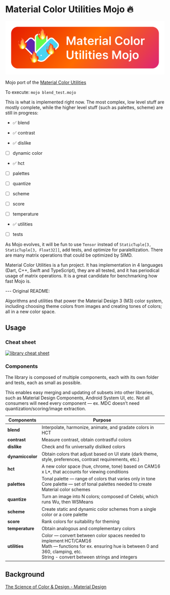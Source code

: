 # Material Color Utilities Mojo 🔥

![Image of Material Color Utilities Mojo](https://github.com/bernaferrari/material-color-utilities-mojo/raw/main/assets/readme.png)

Mojo port of the [Material Color Utilities](https://github.com/material-foundation/material-color-utilities/)

To execute: `mojo blend_test.mojo`

This is what is implemented right now. The most complex, low level stuff are mostly complete, while the higher level stuff (such as palettes, scheme) are still in progress:

- ✅ blend

- ✅ contrast

- ✅ dislike

- [ ] dynamic color

- ✅ hct

- [ ] palettes

- [ ] quantize

- [ ] scheme

- [ ] score

- [ ] temperature

- ✅ utilities

- [ ] tests

As Mojo evolves, it will be fun to use `Tensor` instead of `StaticTuple[3, StaticTuple[3, Float32]]`, add tests, and optimize for paralellization. There are many matrix operations that could be optimized by SIMD.

Material Color Utilities is a fun project. It has implementation in 4 languages (Dart, C++, Swift and TypeScript), they are all tested, and it has periodical usage of matrix operations. It is a great candidate for benchmarking how fast Mojo is.

--- Original README:

Algorithms and utilities that power the Material Design 3 (M3) color system,
including choosing theme colors from images and creating tones of colors; all in a new color space.

## Usage

### Cheat sheet

<a href="https://github.com/material-foundation/material-color-utilities/raw/main/cheat_sheet.png">
    <img alt="library cheat sheet" src="https://github.com/material-foundation/material-color-utilities/raw/main/cheat_sheet.png" style="max-width:640px;" />
</a>

### Components

The library is composed of multiple components, each with its own folder and
tests, each as small as possible.

This enables easy merging and updating of subsets into other libraries, such as
Material Design Components, Android System UI, etc. Not all consumers will need
every component — ex. MDC doesn’t need quantization/scoring/image extraction.

| Components       | Purpose                                                                                                                                                                                             |
| ---------------- | --------------------------------------------------------------------------------------------------------------------------------------------------------------------------------------------------- |
| **blend**        | Interpolate, harmonize, animate, and gradate colors in HCT                                                                                                                                          |
| **contrast**     | Measure contrast, obtain contrastful colors                                                                                                                                                         |
| **dislike**      | Check and fix universally disliked colors                                                                                                                                                           |
| **dynamiccolor** | Obtain colors that adjust based on UI state (dark theme, style, preferences, contrast requirements, etc.)                                                                                           |
| **hct**          | A new color space (hue, chrome, tone) based on CAM16 x L\*, that accounts for viewing conditions                                                                                                    |
| **palettes**     | Tonal palette — range of colors that varies only in tone <br>Core palette — set of tonal palettes needed to create Material color schemes                                                           |
| **quantize**     | Turn an image into N colors; composed of Celebi, which runs Wu, then WSMeans                                                                                                                        |
| **scheme**       | Create static and dynamic color schemes from a single color or a core palette                                                                                                                       |
| **score**        | Rank colors for suitability for theming                                                                                                                                                             |
| **temperature**  | Obtain analogous and complementary colors                                                                                                                                                           |
| **utilities**    | Color — convert between color spaces needed to implement HCT/CAM16 <br>Math — functions for ex. ensuring hue is between 0 and 360, clamping, etc. <br>String - convert between strings and integers |

## Background

[The Science of Color & Design - Material Design](https://material.io/blog/science-of-color-design)
